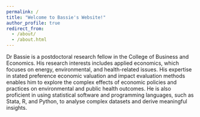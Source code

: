 ```yaml
---
permalink: /
title: "Welcome to Bassie's Website!"
author_profile: true
redirect_from: 
  - /about/
  - /about.html
---
```


Dr Bassie is a postdoctoral research fellow in the College of Business and Economics.
His research interests includes applied economics, which focuses on energy, environmental, and health-related issues. His expertise in stated preference economic valuation and impact evaluation methods enables him to explore the complex effects of economic policies and practices on environmental and public health outcomes. He is also proficient in using statistical software and programming languages, such as Stata, R, and Python, to analyse complex datasets and derive meaningful insights.

